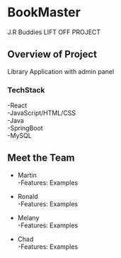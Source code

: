 # BookMaster
J.R Buddies LIFT OFF PROJECT

## Overview of Project
Library Application with admin panel

### TechStack
-React</br>
-JavaScript/HTML/CSS</br>
-Java</br>
-SpringBoot</br>
-MySQL</br>

## Meet the Team

- Martin </br>
-Features: Examples</br>

- Ronald </br>
-Features: Examples</br>

- Melany </br>
-Features: Examples</br>

- Chad </br>
-Features: Examples</br>
